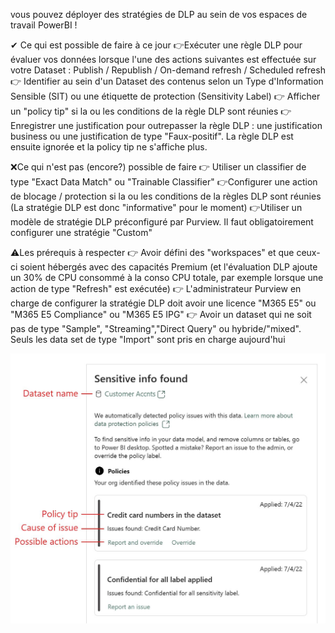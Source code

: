 vous pouvez déployer des stratégies de DLP au sein de vos espaces de travail PowerBI !

✔ Ce qui est possible de faire à ce jour
👉Exécuter une règle DLP pour évaluer vos données lorsque l'une des actions suivantes est effectuée sur votre Dataset : Publish / Republish / On-demand refresh / Scheduled refresh
👉 Identifier au sein d'un Dataset des contenus selon un Type d'Information Sensible (SIT) ou une étiquette de protection (Sensitivity Label)
👉 Afficher un "policy tip" si la ou les conditions de la règle DLP sont réunies
👉 Enregistrer une justification pour outrepasser la règle DLP : une justification business ou une justification de type "Faux-positif". La règle DLP est ensuite ignorée et la policy tip ne s'affiche plus. 
 
❌Ce qui n'est pas (encore?) possible de faire
👉 Utiliser un classifier de type "Exact Data Match" ou "Trainable Classifier"
👉Configurer une action de blocage / protection si la ou les conditions de la règles DLP sont réunies (La stratégie DLP est donc "informative" pour le moment)
👉Utiliser un modèle de stratégie DLP préconfiguré par Purview. Il faut obligatoirement configurer une stratégie "Custom"

⚠Les prérequis à respecter
👉 Avoir défini des "workspaces" et que ceux-ci soient hébergés avec des capacités Premium (et l'évaluation DLP ajoute un 30% de CPU consommé à la conso CPU totale, par exemple lorsque une action de type "Refresh" est exécutée)
👉 L'administrateur Purview en charge de configurer la stratégie DLP doit avoir une licence "M365 E5" ou "M365 E5 Compliance" ou "M365 E5 IPG"
👉 Avoir un dataset qui ne soit pas de type "Sample", "Streaming","Direct Query" ou hybride/"mixed". Seuls les data set de type "Import" sont pris en charge aujourd'hui

![alt text](image-1.png)